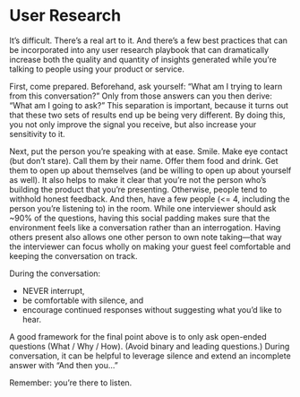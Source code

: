 # User Research

It’s difficult. There’s a real art to it. And there’s a few best practices that can be incorporated into any user research playbook that can dramatically increase both the quality and quantity of insights generated while you’re talking to people using your product or service.

First, come prepared. Beforehand, ask yourself: “What am I trying to learn from this conversation?” Only from those answers can you then derive: “What am I going to ask?” This separation is important, because it turns out that these two sets of results end up be being very different. By doing this, you not only improve the signal you receive, but also increase your sensitivity to it.

Next, put the person you’re speaking with at ease. Smile. Make eye contact (but don’t stare). Call them by their name. Offer them food and drink. Get them to open up about themselves (and be willing to open up about yourself as well). It also helps to make it clear that you’re not the person who’s building the product that you’re presenting. Otherwise, people tend to withhold honest feedback. And then, have a few people (<= 4, including the person you’re listening to) in the room. While one interviewer should ask ~90% of the questions, having this social padding makes sure that the environment feels like a conversation rather than an interrogation. Having others present also allows one other person to own note taking—that way the interviewer can focus wholly on making your guest feel comfortable and keeping the conversation on track.

During the conversation:

- NEVER interrupt,
- be comfortable with silence, and
- encourage continued responses without suggesting what you’d like to hear.

A good framework for the final point above is to only ask open-ended questions (What / Why / How). (Avoid binary and leading questions.) During conversation, it can be helpful to leverage silence and extend an incomplete answer with “And then you…”

Remember: you’re there to listen.
